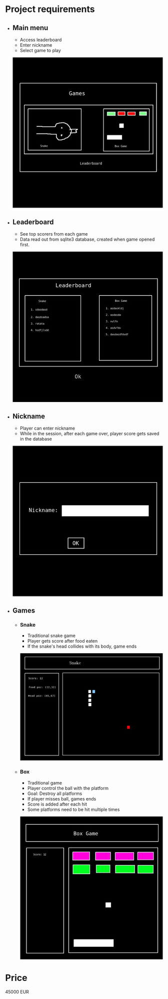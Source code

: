 # Project requirements

- ## Main menu
    - Access leaderboard
    - Enter nickname
    - Select game to play

    ![Main Menu](./assets/main_menu.jpg)

- ## Leaderboard
    - See top scorers from each game
    - Data read out from sqlite3 database, created when game opened first.

    ![Leaderboard layout](./assets/leaderboard_modal.jpg)

- ## Nickname
    - Player can enter nickname
    - While in the session, after each game over, player score gets saved in the database

    ![Nicname modal](./assets/nickname_modal.jpg)

- ## Games
    - ### Snake
        - Traditional snake game
        - Player gets score after food eaten
        - If the snake's head collides with its body, game ends

        ![Snake](./assets/snake_layout.jpg)

    - ### Box
        - Traditional game
        - Player control the ball with the platform
        - Goal: Destroy all platforms
        - If player misses ball, games ends
        - Score is added after each hit
        - Some platforms need to be hit multiple times

        ![Box](./assets/box_game_layout.jpg)


# Price

45000 EUR